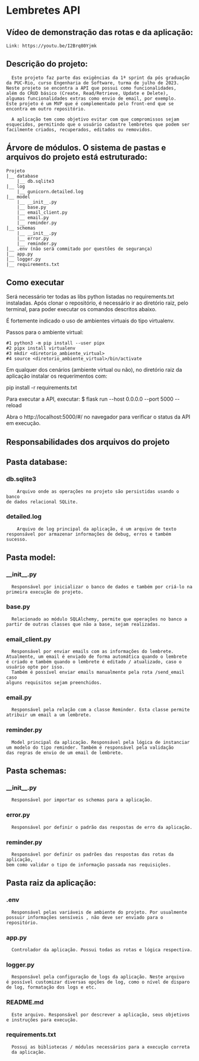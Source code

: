 # Lembretes API

## Vídeo de demonstração das rotas e da aplicação:
    Link: https://youtu.be/I2Brq80Yjmk

## Descrição do projeto:
      Este projeto faz parte das exigências da 1ª sprint da pós graduação 
    da PUC-Rio, curso Engenharia de Software, turma de julho de 2023.
    Neste projeto se encontra a API que possui como funcionalidades,
    além do CRUD básico (Create, Read/Retrieve, Update e Delete),
    algumas funcionalidades extras como envio de email, por exemplo.
    Este projeto é um MVP que é complementado pelo front-end que se
    encontra em outro repositório.

      A aplicação tem como objetivo evitar com que compromissos sejam
    esquecidos, permitindo que o usuário cadastre lembretes que podem ser
    facilmente criados, recuperados, editados ou removidos.

## Árvore de módulos. O sistema de pastas e arquivos do projeto está estruturado:
    Projeto
    |__ database
        |__ db.sqlite3
    |__ log
        |__ gunicorn.detailed.log
    |__ model
        |__ __init__.py
        |__ base.py
        |__ email_client.py
        |__ email.py
        |__ reminder.py
    |__ schemas
        |__ __init__.py
        |__ error.py
        |__ reminder.py
    |__ .env (não será commitado por questões de segurança)
    |__ app.py
    |__ logger.py
    |__ requirements.txt

## Como executar
Será necessário ter todas as libs python listadas no requirements.txt instaladas. 
Após clonar o repositório, é necessário ir ao diretório raiz, pelo terminal, para 
poder executar os comandos descritos abaixo.

É fortemente indicado o uso de ambientes virtuais do tipo virtualenv.

Passos para o ambiente virtual:

    #1 python3 -m pip install --user pipx
    #2 pipx install virtualenv
    #3 mkdir <diretorio_ambiente_virtual>
    #4 source <diretorio_ambiente_virtual>/bin/activate

Em qualquer dos cenários (ambiente virtual ou não), no diretório raiz da
aplicação instalar os requerimentos com:
 
 pip install -r requirements.txt

Para executar a API, executar:
$ flask run --host 0.0.0.0 --port 5000 --reload

Abra o http://localhost:5000/#/ no navegador para verificar o status da API em execução.

## Responsabilidades dos arquivos do projeto

## Pasta database:
  ### db.sqlite3
        Arquivo onde as operações no projeto são persistidas usando o banco
    de dados relacional SQLite.

  ### detailed.log
        Arquivo de log principal da aplicação, é um arquivo de texto 
    responsável por armazenar informações de debug, erros e também sucesso.

## Pasta model:
  ### \_\_init\_\_.py
      Responsável por inicializar o banco de dados e também por criá-lo na
    primeira execução do projeto.

  ### base.py
      Relacionado ao módulo SQLAlchemy, permite que operações no banco a
    partir de outras classes que não a base, sejam realizadas.

  ### email_client.py
      Responsável por enviar emails com as informações do lembrete.
    Atualmente, um email é enviado de forma automática quando o lembrete
    é criado e também quando o lembrete é editado / atualizado, caso o 
    usuário opte por isso.
      Também é possível enviar emails manualmente pela rota /send_email caso
    alguns requisitos sejam preenchidos. 

  ### email.py
      Responsável pela relação com a classe Reminder. Esta classe permite
    atribuir um email a um lembrete.

  ### reminder.py
      Model principal da aplicação. Responsável pela lógica de instanciar
    um modelo do tipo reminder. Também é responsável pela validação
    das regras de envio de um email de lembrete. 

## Pasta schemas:
  ### \_\_init\_\_.py
      Responsável por importar os schemas para a aplicação.

  ### error.py
      Responsável por definir o padrão das respostas de erro da aplicação.

  ### reminder.py
      Responsável por definir os padrões das respostas das rotas da aplicação,
    bem como validar o tipo de informação passada nas requisições.

## Pasta raiz da aplicação:
  ### .env
      Responsável pelas variáveis de ambiente do projeto. Por usualmente
    possuir informações sensíveis , não deve ser enviado para o 
    repositório.

  ### app.py
      Controlador da aplicação. Possui todas as rotas e lógica respectiva.

  ### logger.py
      Responsável pela configuração de logs da aplicação. Neste arquivo
    é possível customizar diversas opções de log, como o nível de disparo 
    de log, formatação dos logs e etc.

  ### README.md
      Este arquivo. Responsável por descrever a aplicação, seus objetivos
    e instruções para execução.

  ### requirements.txt
      Possui as bibliotecas / módulos necessários para a execução correta
      da aplicação.
